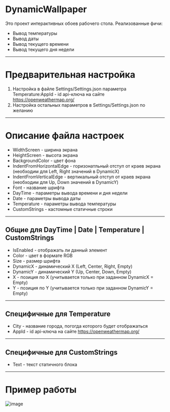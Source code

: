 # DynamicWallpaper
Это проект интерактивных обоев рабочего стола.
Реализованные фичи:
* Вывод температуры
* Вывод даты
* Вывод текущего времени
* Вывод текущего дня недели
---
# Предварительная настройка
1. Настройка в файле Settings/Settings.json параметра Temperature:AppId - id api-ключа на сайте https://openweathermap.org/
2. Настройка остальных параметров в Settings/Settings.json по желанию
---
# Описание файла настроек
* WidthScreen - ширина экрана
* HeightScreen - высота экрана
* BackgroundColor - цвет фона
* IndentFromHorizontalEdge - горизонатльный отступ от краев экрана (необходим для Left, Right значений в DynamicX)
* IndentFromVerticalEdge - вертикальный отступ от краев экрана (необходим для Up, Down значений в DynamicY)
* Font - название шрифта
* DayTime - параметры вывода времени и дня недели
* Date - параметры вывода даты
* Temperature - параметры вывода температуры
* CustomStrings - кастомные статичные строки
---
## Общие для DayTime | Date | Temperature | CustomStrings
* IsEnabled - отображать ли данный элемент
* Color - цвет в формате RGB
* Size - размер шрифта
* DynamicX - динамический X (Left, Center, Right, Empty)
* DynamicY - динамический Y (Up, Center, Down, Empty)
* X - позиция по X (учитывается только при заданном DynamicX = Empty)
* Y - позиция по Y (учитывается только при заданном DynamicY = Empty)
---
## Специфичные для Temperature
* City - название города, погогда которого будет отображаться
* AppId - id api-ключа на сайте https://openweathermap.org/
---
## Специфичные для CustomStrings
* Text - текст статичного блока
---
# Пример работы
![image](https://user-images.githubusercontent.com/64701982/161607353-9a1299ab-0d0a-4590-a6b6-6493a5ddf868.png)
